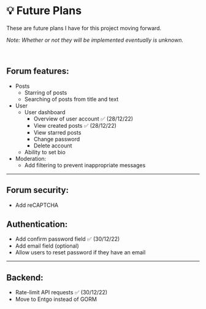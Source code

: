 # 💡 Future Plans

These are future plans I have for this project moving forward.

_Note: Whether or not they will be implemented eventually is unknown._

<br>

## Forum features:

- Posts
  - Starring of posts
  - Searching of posts from title and text
- User
  - User dashboard
    - Overview of user account ✅ (28/12/22)
    - View created posts ✅ (28/12/22)
    - View starred posts
    - Change password
    - Delete account
  - Ability to set bio
- Moderation:
  - Add filtering to prevent inappropriate messages

---

## Forum security:

- Add reCAPTCHA

## Authentication:

- Add confirm password field ✅ (30/12/22)
- Add email field (optional)
- Allow users to reset password if they have an email

---

## Backend:

- Rate-limit API requests ✅ (30/12/22)
- Move to Entgo instead of GORM
